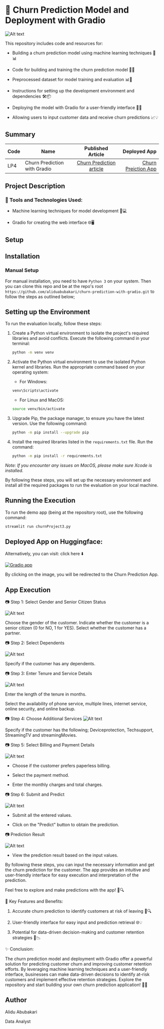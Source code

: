 # 📁 Churn Prediction Model and Deployment with Gradio

![Alt text](images/banner.png)

This repository includes code and resources for:

- Building a churn prediction model using machine learning techniques 🤖📊

- Code for building and training the churn prediction model 📝🔬

- Preprocessed dataset for model training and evaluation 📊🔢

- Instructions for setting up the development environment and dependencies 🛠️📦

- Deploying the model with Gradio for a user-friendly interface 🚀🌐

- Allowing users to input customer data and receive churn predictions 📈💡




## Summary
| Code      | Name        | Published Article |  Deployed App |
|-----------|-------------|:-------------:|------:|
| LP4 | Churn Prediction with Gradio |  [Churn Prediction article](https://medium.com/@alidu143/building-a-customer-churn-prediction-web-app-with-gradio-a-step-by-step-guide-5d7d77ede323) | [Churn Preiction App](https://huggingface.co/spaces/Abubakari/churn_prediction_App) |



## Project Description


### 🔧 Tools and Technologies Used:

- Machine learning techniques for model development 🧠💻

- Gradio for creating the web interface 🌐🖥️


## Setup

## Installation

### Manual Setup

For manual installation, you need to have `Python 3` on your system. Then you can clone this repo and be at the repo's root `https://github.com/aliduabubakari/churn-prediction-with-gradio.git` to follow the steps as outlined below; 

## Setting up the Environment

To run the evaluation locally, follow these steps:

1. Create a Python virtual environment to isolate the project's required libraries and avoid conflicts. Execute the following command in your terminal:

    ```bash
    python -m venv venv
    ```
   
2. Activate the Python virtual environment to use the isolated Python kernel and libraries. Run the appropriate command based on your operating system:

    - For Windows:

    ```bash
    venv\Scripts\activate
    ```
    - For Linux and MacOS:

    ```bash
    source venv/bin/activate
    ```

3. Upgrade Pip, the package manager, to ensure you have the latest version. Use the following command:

    ```bash
    python -m pip install --upgrade pip
    ```

4. Install the required libraries listed in the `requirements.txt` file. Run the command:

    ```bash
    python -m pip install -r requirements.txt
    ```

*Note: If you encounter any issues on MacOS, please make sure Xcode is installed.*

By following these steps, you will set up the necessary environment and install all the required packages to run the evaluation on your local machine.

## Running the Execution 

To run the demo app (being at the repository root), use the following command:

```bash
streamlit run churnProject3.py
```

## Deployed App on Huggingface: 

Alternatively, you can visit: click here ⬇️

[![Gradio app](images/Gradio.jpg)](https://huggingface.co/spaces/Abubakari/churn_prediction_App)

By clicking on the image, you will be redirected to the Churn Prediction App.


## App Execution

📷 Step 1: Select Gender and Senior Citizen Status

![Alt text](images/1.png)

Choose the gender of the customer.
Indicate whether the customer is a senior citizen (0 for NO, 1 for YES).
Select whether the customer has a partner.

📷 Step 2: Select Dependents

![Alt text](images/3.png)

Specify if the customer has any dependents.

📷 Step 3: Enter Tenure and Service Details

![Alt text](images/4.png)


Enter the length of the tenure in months.

Select the availability of phone service, multiple lines, internet service, online security, and online backup.


📷 Step 4: Choose Additional Services
![Alt text](images/5.png)

Specify if the customer has the following; Deviceprotection, Techsupport, StreamingTV and streamingMovies. 


📷 Step 5: Select Billing and Payment Details 

![Alt text](images/6.png)

- Choose if the customer prefers paperless billing.

- Select the payment method.

- Enter the monthly charges and total charges.

📷 Step 6: Submit and Predict

![Alt text](images/7.png)

- Submit all the entered values.

- Click on the "Predict" button to obtain the prediction.

📷 Prediction Result

![Alt text](images/8.png)

- View the prediction result based on the input values.

By following these steps, you can input the necessary information and get the churn prediction for the customer. The app provides an intuitive and user-friendly interface for easy execution and interpretation of the prediction.

Feel free to explore and make predictions with the app! 🎉🔍


🌟 Key Features and Benefits:

1. Accurate churn prediction to identify customers at risk of leaving 🎯🔍

2. User-friendly interface for easy input and prediction retrieval 🌐💡

3. Potential for data-driven decision-making and customer retention strategies 💼📉

✨ Conclusion:

The churn prediction model and deployment with Gradio offer a powerful solution for predicting customer churn and improving customer retention efforts. By leveraging machine learning techniques and a user-friendly interface, businesses can make data-driven decisions to identify at-risk customers and implement effective retention strategies. Explore the repository and start building your own churn prediction application! 🚀💪



## Author

Alidu Abubakari

Data Analyst
